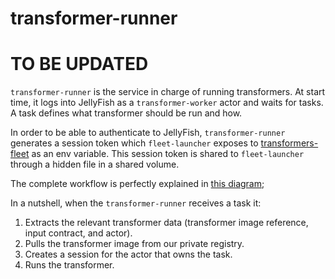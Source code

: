 # transformer-runner

# TO BE UPDATED

`transformer-runner` is the service in charge of running transformers.
At start time, it logs into JellyFish as a `transformer-worker` actor and waits for tasks. A task defines what transformer should be run and how.

In order to be able to authenticate to JellyFish, `transformer-runner` generates a session token which `fleet-launcher` exposes to [transformers-fleet](https://github.com/product-os/transformers-fleet/) as an env variable. This session token is shared to `fleet-launcher` through a hidden file in a shared volume.

The complete workflow is perfectly explained in [this diagram](https://jel.ly.fish/workflow-jellyfish-transformer-worker-authentication-flow-89c36716-cec2-4d50-9e71-a7cac3f478ef);

In a nutshell, when the `transformer-runner` receives a task it:
1. Extracts the relevant transformer data (transformer image reference, input contract, and actor).
1. Pulls the transformer image from our private registry.
1. Creates a session for the actor that owns the task.
1. Runs the transformer.
